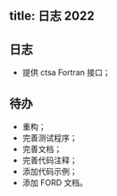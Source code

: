 title: 日志 2022
---

## 日志

- 提供 ctsa Fortran 接口；

## 待办

- 重构；
- 完善测试程序；
- 完善文档；
- 完善代码注释；
- 添加代码示例；
- 添加 FORD 文档。
